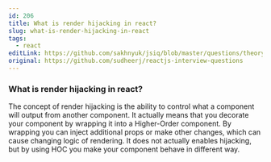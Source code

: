 ```yaml
---
id: 206
title: What is render hijacking in react?
slug: what-is-render-hijacking-in-react
tags:
  - react
editLink: https://github.com/sakhnyuk/jsiq/blob/master/questions/theory/react/206.md
original: https://github.com/sudheerj/reactjs-interview-questions
---
```


### What is render hijacking in react?

The concept of render hijacking is the ability to control what a component will output from another component. It actually means that you decorate your component by wrapping it into a Higher-Order component. By wrapping you can inject additional props or make other changes, which can cause changing logic of rendering. It does not actually enables hijacking, but by using HOC you make your component behave in different way.